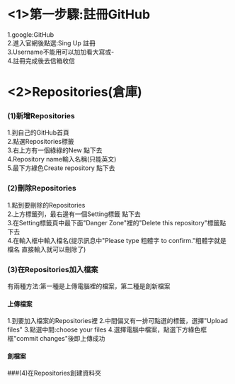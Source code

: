 <1>第一步驟:註冊GitHub
===================
1.google:GitHub<br>
2.進入官網後點選:Sing Up 註冊<br>
3.Username不能用可以加加看大寫或-<br>
4.註冊完成後去信箱收信<br>

<2>Repositories(倉庫)
================
### (1)新增Repositories
1.到自己的GitHub首頁<br>
2.點選Repositories標籤<br>
3.右上方有一個綠綠的New 點下去<br>
4.Repository name輸入名稱(只能英文)<br>
5.最下方綠色Create repository 點下去<br>

### (2)刪除Repositories

1.點到要刪除的Repositories<br>
2.上方標籤列，最右邊有一個Setting標籤 點下去<br>
3.在Setting標籤頁中最下面"Danger Zone"裡的"Delete this repository"標籤點下去<br>
4.在輸入框中輸入檔名(提示訊息中"Please type 粗體字 to confirm."粗體字就是檔名 直接輸入就可以刪除了)<br>

### (3)在Repositories加入檔案

有兩種方法:第一種是上傳電腦裡的檔案，第二種是創新檔案

#### 上傳檔案
1.到要加入檔案的Repositories裡
2.中間偏又有一排可點選的標籤，選擇"Upload files"
3.點選中間:choose your files
4.選擇電腦中檔案，點選下方綠色框框"commit changes"後即上傳成功
#### 創檔案

###(4)在Repositories創建資料夾

